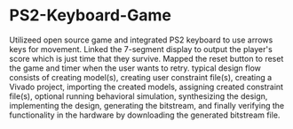 # PS2-Keyboard-Game
Utilizeed open source game and integrated PS2 keyboard to use arrows keys for movement.
Linked the 7-segment display to output the player's score which is just time that they survive.
Mapped the reset button to reset the game and timer when the user wants to retry.
typical design flow consists of creating model(s), creating user constraint file(s), creating a Vivado
project, importing the created models, assigning created constraint file(s), optional running behavioral
simulation, synthesizing the design, implementing the design, generating the bitstream, and finally verifying
the functionality in the hardware by downloading the generated bitstream file.
